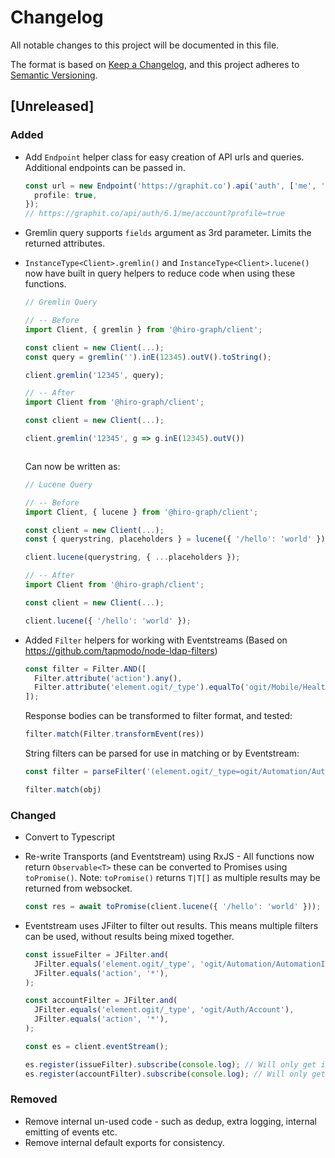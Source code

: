 # Changelog

All notable changes to this project will be documented in this file.

The format is based on [Keep a Changelog](https://keepachangelog.com/en/1.0.0/),
and this project adheres to [Semantic Versioning](https://semver.org/spec/v2.0.0.html).

## [Unreleased]

### Added

- Add `Endpoint` helper class for easy creation of API urls and queries. Additional endpoints can be passed in.

  ```ts
  const url = new Endpoint('https://graphit.co').api('auth', ['me', 'account'], {
    profile: true,
  });
  // https://graphit.co/api/auth/6.1/me/account?profile=true
  ```
- Gremlin query supports `fields` argument as 3rd parameter. Limits the returned attributes.
- `InstanceType<Client>.gremlin()` and `InstanceType<Client>.lucene()` now have built in query helpers to reduce code when using these functions.

  ```ts
  // Gremlin Query

  // -- Before
  import Client, { gremlin } from '@hiro-graph/client';

  const client = new Client(...);
  const query = gremlin('').inE(12345).outV().toString();

  client.gremlin('12345', query);

  // -- After
  import Client from '@hiro-graph/client';

  const client = new Client(...);

  client.gremlin('12345', g => g.inE(12345).outV())



  ```

  Can now be written as:

  ```ts
  // Lucene Query

  // -- Before
  import Client, { lucene } from '@hiro-graph/client';

  const client = new Client(...);
  const { querystring, placeholders } = lucene({ '/hello': 'world' })

  client.lucene(querystring, { ...placeholders });

  // -- After
  import Client from '@hiro-graph/client';

  const client = new Client(...);

  client.lucene({ '/hello': 'world' });
  ```

- Added `Filter` helpers for working with Eventstreams (Based on https://github.com/tapmodo/node-ldap-filters)
  
  ```ts
  const filter = Filter.AND([
    Filter.attribute('action').any(),
    Filter.attribute('element.ogit/_type').equalTo('ogit/Mobile/HealthInfo')
  ]);
  ```

  Response bodies can be transformed to filter format, and tested:

  ```ts
  filter.match(Filter.transformEvent(res))
  ```

  String filters can be parsed for use in matching or by Eventstream:
  ```ts
  const filter = parseFilter('(element.ogit/_type=ogit/Automation/AutomationIssue)')

  filter.match(obj)
  ```
### Changed

- Convert to Typescript
- Re-write Transports (and Eventstream) using RxJS - All functions now return `Observable<T>` these can be converted to Promises using `toPromise()`. Note: `toPromise()` returns `T|T[]` as multiple results may be returned from websocket. 
  ```ts
  const res = await toPromise(client.lucene({ '/hello': 'world' }));
  ```
- Eventstream uses JFilter to filter out results. This means multiple filters can be used, without results being mixed together.
  
  ```ts
  const issueFilter = JFilter.and(
    JFilter.equals('element.ogit/_type', 'ogit/Automation/AutomationIssue'),
    JFilter.equals('action', '*'),
  );

  const accountFilter = JFilter.and(
    JFilter.equals('element.ogit/_type', 'ogit/Auth/Account'),
    JFilter.equals('action', '*'),
  );

  const es = client.eventStream();

  es.register(issueFilter).subscribe(console.log); // Will only get issues
  es.register(accountFilter).subscribe(console.log); // Will only get accounts
  ```

### Removed

- Remove internal un-used code - such as dedup, extra logging, internal emitting of events etc.
- Remove internal default exports for consistency.
